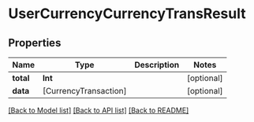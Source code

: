 # UserCurrencyCurrencyTransResult

## Properties
Name | Type | Description | Notes
------------ | ------------- | ------------- | -------------
**total** | **Int** |  | [optional] 
**data** | [CurrencyTransaction] |  | [optional] 

[[Back to Model list]](../README.md#documentation-for-models) [[Back to API list]](../README.md#documentation-for-api-endpoints) [[Back to README]](../README.md)


